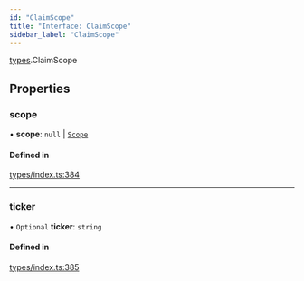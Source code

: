 ```yaml
---
id: "ClaimScope"
title: "Interface: ClaimScope"
sidebar_label: "ClaimScope"
---
```


[types](../../../modules/Types/Types.md).ClaimScope

## Properties

### scope

• **scope**: ``null`` \| [`Scope`](../Scope/Scope.md)

#### Defined in

[types/index.ts:384](https://github.com/F-OBrien/polymesh-sdk/blob/012f1745/src/types/index.ts#L384)

___

### ticker

• `Optional` **ticker**: `string`

#### Defined in

[types/index.ts:385](https://github.com/F-OBrien/polymesh-sdk/blob/012f1745/src/types/index.ts#L385)
